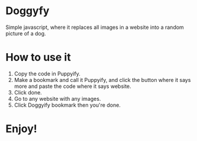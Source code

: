 # Doggyfy
Simple javascript, where it replaces all images in a website into a random picture of a dog.


# How to use it
1. Copy the code in Puppyify.
2. Make a bookmark and call it Puppyify, and click the button where it says more and paste the code where it says website.
3. Click done. 
4. Go to any website with any images.
5. Click Doggyify bookmark then you're done.

# Enjoy!
